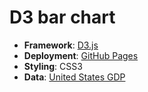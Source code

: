 # D3 bar chart

- **Framework**: [D3.js](https://d3js.org/)
- **Deployment**: [GitHub Pages](https://pages.github.com/)
- **Styling**: CSS3
- **Data**: [United States GDP](https://raw.githubusercontent.com/freeCodeCamp/ProjectReferenceData/master/GDP-data.json)
